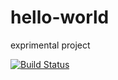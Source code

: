 # hello-world
exprimental project

[![Build Status](https://travis-ci.com/alwayzsn/hello-world.svg?branch=master)](https://travis-ci.com/alwayzsn/hello-world)
